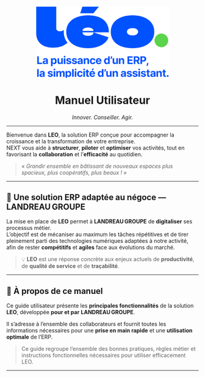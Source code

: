 
<p align="center">
  <img src="images/index/logo_leo.png" alt="Logo LÉO" width="350">
</p>

<h1 align="center"><strong>Manuel Utilisateur</strong></h1>

<p align="center"><em>Innover. Conseiller. Agir.</em></p>

---

Bienvenue dans **LEO**, la solution ERP conçue pour accompagner la croissance et la transformation de votre entreprise.  
NEXT vous aide à **structurer**, **piloter** et **optimiser** vos activités, tout en favorisant la **collaboration** et l’**efficacité** au quotidien.

> *« Grandir ensemble en bâtissant de nouveaux espaces plus spacieux, plus coopératifs, plus beaux ! »*

---

## 🌾 Une solution ERP adaptée au négoce — **LANDREAU GROUPE**

La mise en place de **LEO** permet à **LANDREAU GROUPE** de **digitaliser** ses processus métier.  
L’objectif est de mécaniser au maximum les tâches répétitives et de tirer pleinement parti des technologies numériques adaptées à notre activité, afin de rester **compétitifs** et **agiles** face aux évolutions du marché.

> 💡 **LEO** est une réponse concrète aux enjeux actuels de **productivité**, de **qualité de service** et de **traçabilité**.

---

## 📖 À propos de ce manuel

Ce guide utilisateur présente les **principales fonctionnalités** de la solution **LEO**, développée **pour et par** **LANDREAU GROUPE**.  

Il s’adresse à l’ensemble des collaborateurs et fournit toutes les informations nécessaires pour une **prise en main rapide** et une **utilisation optimale** de l’ERP.

> Ce guide regroupe l’ensemble des bonnes pratiques, règles métier et instructions fonctionnelles nécessaires pour utiliser efficacement LEO.

---
